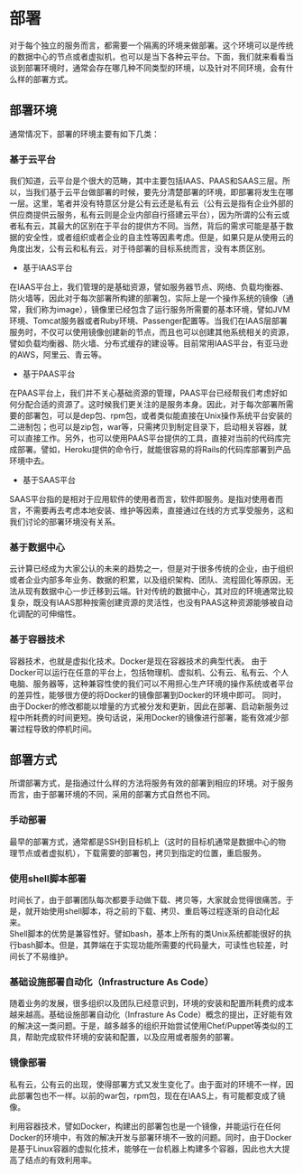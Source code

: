 # 部署

对于每个独立的服务而言，都需要一个隔离的环境来做部署。这个环境可以是传统的数据中心的节点或者虚拟机，也可以是当下各种云平台。下面，我们就来看看当谈到部署环境时，通常会存在哪几种不同类型的环境，以及针对不同环境，会有什么样的部署方式。

## 部署环境

通常情况下，部署的环境主要有如下几类：

### 基于云平台

我们知道，云平台是个很大的范畴，其中主要包括IAAS、PAAS和SAAS三层。所以，当我们基于云平台做部署的时候，要先分清楚部署的环境，即部署将发生在哪一层。这里，笔者并没有特意区分是公有云还是私有云（公有云是指有企业外部的供应商提供云服务，私有云则是企业内部自行搭建云平台），因为所谓的公有云或者私有云，其最大的区别在于平台的提供方不同。当然，背后的需求可能是基于数据的安全性，或者组织或者企业的自主性等因素考虑。但是，如果只是从使用云的角度出发，公有云和私有云，对于待部署的目标系统而言，没有本质区别。

- 基于IAAS平台

在IAAS平台上，我们管理的是基础资源，譬如服务器节点、网络、负载均衡器、防火墙等，因此对于每次部署所构建的部署包，实际上是一个操作系统的镜像（通常，我们称为image），镜像里已经包含了运行服务所需要的基本环境，譬如JVM环境、Tomcat服务器或者Ruby环境、Passenger配置等。当我们在IAAS层部署服务时，不仅可以使用镜像创建新的节点，而且也可以创建其他系统相关的资源，譬如负载均衡器、防火墙、分布式缓存的建设等。目前常用IAAS平台，有亚马逊的AWS，阿里云、青云等。

- 基于PAAS平台

在PAAS平台上，我们并不关心基础资源的管理，PAAS平台已经帮我们考虑好如何分配合适的资源了。这时候我们更关注的是服务本身。因此，对于每次部署所需要的部署包，可以是dep包、rpm包，或者类似能直接在Unix操作系统平台安装的二进制包；也可以是zip包，war等，只需拷贝到制定目录下，启动相关容器，就可以直接工作。另外，也可以使用PAAS平台提供的工具，直接对当前的代码库完成部署。譬如，Heroku提供的命令行，就能很容易的将Rails的代码库部署到产品环境中去。

     
- 基于SAAS平台

SAAS平台指的是相对于应用软件的使用者而言，软件即服务。是指对使用者而言，不需要再去考虑本地安装、维护等因素，直接通过在线的方式享受服务，这和我们讨论的部署环境没有关系。

### 基于数据中心

云计算已经成为大家公认的未来的趋势之一，但是对于很多传统的企业，由于组织或者企业内部多年业务、数据的积累，以及组织架构、团队、流程固化等原因，无法从现有数据中心一步迁移到云端。针对传统的数据中心，其对应的环境通常比较复杂，既没有IAAS那种按需创建资源的灵活性，也没有PAAS这种资源能够被自动化调配的可伸缩性。

### 基于容器技术

容器技术，也就是虚拟化技术。Docker是现在容器技术的典型代表。
由于Docker可以运行在任意的平台上，包括物理机、虚拟机、公有云、私有云、个人电脑、服务器等，这种兼容性使的我们可以不用担心生产环境的操作系统或者平台的差异性，能够很方便的将Docker的镜像部署到Docker的环境中即可。
同时，由于Docker的修改都能以增量的方式被分发和更新，因此在部署、启动新服务过程中所耗费的时间更短。换句话说，采用Docker的镜像进行部署，能有效减少部署过程导致的停机时间。

## 部署方式

所谓部署方式，是指通过什么样的方法将服务有效的部署到相应的环境。对于服务而言，由于部署环境的不同，采用的部署方式自然也不同。

### 手动部署
	
最早的部署方式，通常都是SSH到目标机上（这时的目标机通常是数据中心的物理节点或者虚拟机），下载需要的部署包，拷贝到指定的位置，重启服务。

### 使用shell脚本部署

时间长了，由于部署团队每次都要手动做下载、拷贝等，大家就会觉得很痛苦。于是，就开始使用shell脚本，将之前的下载、拷贝、重启等过程逐渐的自动化起来。     
Shell脚本的优势是兼容性好。譬如bash，基本上所有的类Unix系统都能很好的执行bash脚本。但是，其弊端在于实现功能所需要的代码量大，可读性也较差，时间长了不易维护。

### 基础设施部署自动化（Infrastructure As Code）

随着业务的发展，很多组织以及团队已经意识到，环境的安装和配置所耗费的成本越来越高。基础设施部署自动化（Infrasture As Code）概念的提出，正好能有效的解决这一类问题。于是，越多越多的组织开始尝试使用Chef/Puppet等类似的工具，帮助完成软件环境的安装和配置，以及应用或者服务的部署。

### 镜像部署

私有云，公有云的出现，使得部署方式又发生变化了。由于面对的环境不一样，因此部署包也不一样。以前的war包，rpm包，现在在IAAS上，有可能都变成了镜像。

利用容器技术，譬如Docker，构建出的部署包也是一个镜像，并能运行在任何Docker的环境中，有效的解决开发与部署环境不一致的问题。同时，由于Docker是基于Linux容器的虚拟化技术，能够在一台机器上构建多个容器，因此也大大提高了结点的有效利用率。

